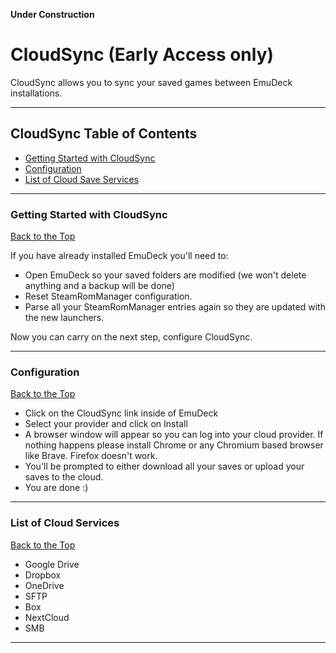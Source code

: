 **Under Construction**

# CloudSync (Early Access only)

CloudSync allows you to sync your saved games between EmuDeck installations.

***

## CloudSync Table of Contents

- [Getting Started with CloudSync](#getting-started-with-cloud-sync)
- [Configuration](#configuration)
- [List of Cloud Save Services](#list-of-cloud-save-services)

***

### Getting Started with CloudSync
[Back to the Top](https://github.com/dragoonDorise/EmuDeckwiki/emudeck-application/windows/cloud-sync#cloud-sync-table-of-contents)

If you have already installed EmuDeck you'll need to:

- Open EmuDeck so your saved folders are modified (we won't delete anything and a backup will be done)
- Reset SteamRomManager configuration.
- Parse all your SteamRomManager entries again so they are updated with the new launchers.

Now you can carry on the next step, configure CloudSync.

***

### Configuration
[Back to the Top](https://github.com/dragoonDorise/EmuDeckwiki/emudeck-application/windows/cloud-sync#cloud-sync-table-of-contents)
 
- Click on the CloudSync link inside of EmuDeck
- Select your provider and click on Install
- A browser window will appear so you can log into your cloud provider. If nothing happens please install Chrome or any Chromium based browser like Brave. Firefox doesn't work.
- You'll be prompted to either download all your saves or upload your saves to the cloud.
- You are done :)
 
***

### List of Cloud Services
[Back to the Top](https://github.com/dragoonDorise/EmuDeckwiki/emudeck-application/windows/cloud-sync#cloud-sync-table-of-contents)

- Google Drive
- Dropbox
- OneDrive
- SFTP
- Box
- NextCloud
- SMB

***

